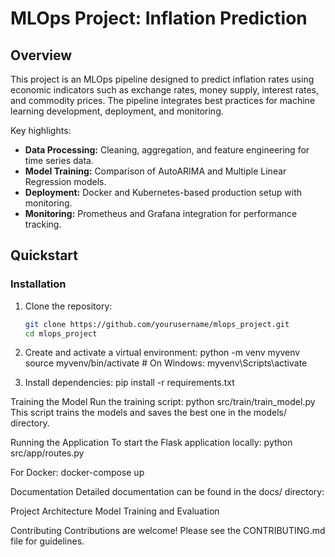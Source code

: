 # MLOps Project: Inflation Prediction

## Overview

This project is an MLOps pipeline designed to predict inflation rates using economic indicators such as exchange rates, money supply, interest rates, and commodity prices. The pipeline integrates best practices for machine learning development, deployment, and monitoring.

Key highlights:
- **Data Processing:** Cleaning, aggregation, and feature engineering for time series data.
- **Model Training:** Comparison of AutoARIMA and Multiple Linear Regression models.
- **Deployment:** Docker and Kubernetes-based production setup with monitoring.
- **Monitoring:** Prometheus and Grafana integration for performance tracking.

## Quickstart

### Installation

1. Clone the repository:
   ```bash
   git clone https://github.com/yourusername/mlops_project.git
   cd mlops_project

2. Create and activate a virtual environment:
python -m venv myvenv
source myvenv/bin/activate  # On Windows: myvenv\Scripts\activate

3. Install dependencies:
pip install -r requirements.txt

Training the Model
Run the training script:
python src/train/train_model.py
This script trains the models and saves the best one in the models/ directory.

Running the Application
To start the Flask application locally:
python src/app/routes.py

For Docker:
docker-compose up

Documentation
Detailed documentation can be found in the docs/ directory:

Project Architecture
Model Training and Evaluation

Contributing
Contributions are welcome! Please see the CONTRIBUTING.md file for guidelines.


